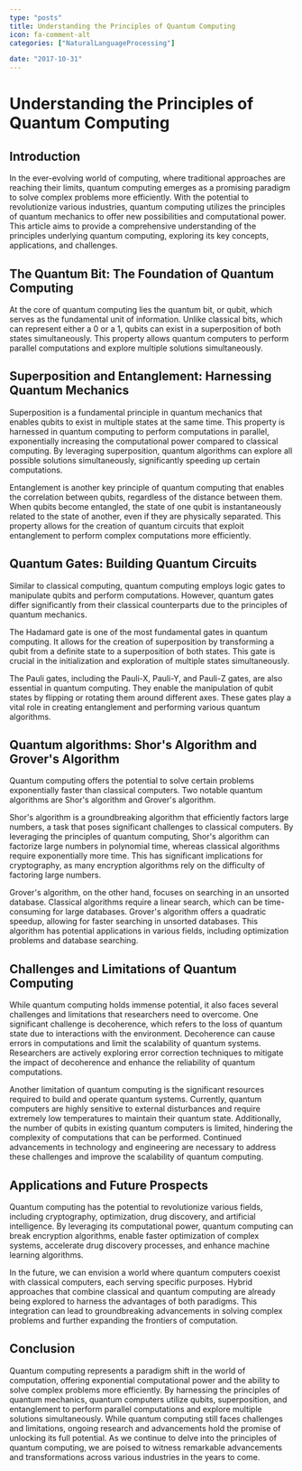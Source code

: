 ```yaml
---
type: "posts"
title: Understanding the Principles of Quantum Computing
icon: fa-comment-alt
categories: ["NaturalLanguageProcessing"]

date: "2017-10-31"
---
```




# Understanding the Principles of Quantum Computing

## Introduction

In the ever-evolving world of computing, where traditional approaches are reaching their limits, quantum computing emerges as a promising paradigm to solve complex problems more efficiently. With the potential to revolutionize various industries, quantum computing utilizes the principles of quantum mechanics to offer new possibilities and computational power. This article aims to provide a comprehensive understanding of the principles underlying quantum computing, exploring its key concepts, applications, and challenges.

## The Quantum Bit: The Foundation of Quantum Computing

At the core of quantum computing lies the quantum bit, or qubit, which serves as the fundamental unit of information. Unlike classical bits, which can represent either a 0 or a 1, qubits can exist in a superposition of both states simultaneously. This property allows quantum computers to perform parallel computations and explore multiple solutions simultaneously.

## Superposition and Entanglement: Harnessing Quantum Mechanics

Superposition is a fundamental principle in quantum mechanics that enables qubits to exist in multiple states at the same time. This property is harnessed in quantum computing to perform computations in parallel, exponentially increasing the computational power compared to classical computing. By leveraging superposition, quantum algorithms can explore all possible solutions simultaneously, significantly speeding up certain computations.

Entanglement is another key principle of quantum computing that enables the correlation between qubits, regardless of the distance between them. When qubits become entangled, the state of one qubit is instantaneously related to the state of another, even if they are physically separated. This property allows for the creation of quantum circuits that exploit entanglement to perform complex computations more efficiently.

## Quantum Gates: Building Quantum Circuits

Similar to classical computing, quantum computing employs logic gates to manipulate qubits and perform computations. However, quantum gates differ significantly from their classical counterparts due to the principles of quantum mechanics.

The Hadamard gate is one of the most fundamental gates in quantum computing. It allows for the creation of superposition by transforming a qubit from a definite state to a superposition of both states. This gate is crucial in the initialization and exploration of multiple states simultaneously.

The Pauli gates, including the Pauli-X, Pauli-Y, and Pauli-Z gates, are also essential in quantum computing. They enable the manipulation of qubit states by flipping or rotating them around different axes. These gates play a vital role in creating entanglement and performing various quantum algorithms.

## Quantum algorithms: Shor's Algorithm and Grover's Algorithm

Quantum computing offers the potential to solve certain problems exponentially faster than classical computers. Two notable quantum algorithms are Shor's algorithm and Grover's algorithm.

Shor's algorithm is a groundbreaking algorithm that efficiently factors large numbers, a task that poses significant challenges to classical computers. By leveraging the principles of quantum computing, Shor's algorithm can factorize large numbers in polynomial time, whereas classical algorithms require exponentially more time. This has significant implications for cryptography, as many encryption algorithms rely on the difficulty of factoring large numbers.

Grover's algorithm, on the other hand, focuses on searching in an unsorted database. Classical algorithms require a linear search, which can be time-consuming for large databases. Grover's algorithm offers a quadratic speedup, allowing for faster searching in unsorted databases. This algorithm has potential applications in various fields, including optimization problems and database searching.

## Challenges and Limitations of Quantum Computing

While quantum computing holds immense potential, it also faces several challenges and limitations that researchers need to overcome. One significant challenge is decoherence, which refers to the loss of quantum state due to interactions with the environment. Decoherence can cause errors in computations and limit the scalability of quantum systems. Researchers are actively exploring error correction techniques to mitigate the impact of decoherence and enhance the reliability of quantum computations.

Another limitation of quantum computing is the significant resources required to build and operate quantum systems. Currently, quantum computers are highly sensitive to external disturbances and require extremely low temperatures to maintain their quantum state. Additionally, the number of qubits in existing quantum computers is limited, hindering the complexity of computations that can be performed. Continued advancements in technology and engineering are necessary to address these challenges and improve the scalability of quantum computing.

## Applications and Future Prospects

Quantum computing has the potential to revolutionize various fields, including cryptography, optimization, drug discovery, and artificial intelligence. By leveraging its computational power, quantum computing can break encryption algorithms, enable faster optimization of complex systems, accelerate drug discovery processes, and enhance machine learning algorithms.

In the future, we can envision a world where quantum computers coexist with classical computers, each serving specific purposes. Hybrid approaches that combine classical and quantum computing are already being explored to harness the advantages of both paradigms. This integration can lead to groundbreaking advancements in solving complex problems and further expanding the frontiers of computation.

## Conclusion

Quantum computing represents a paradigm shift in the world of computation, offering exponential computational power and the ability to solve complex problems more efficiently. By harnessing the principles of quantum mechanics, quantum computers utilize qubits, superposition, and entanglement to perform parallel computations and explore multiple solutions simultaneously. While quantum computing still faces challenges and limitations, ongoing research and advancements hold the promise of unlocking its full potential. As we continue to delve into the principles of quantum computing, we are poised to witness remarkable advancements and transformations across various industries in the years to come.
